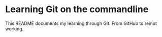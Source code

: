 # Learning Git on the commandline

This README documents my learning through Git. From GitHub to remot working.

